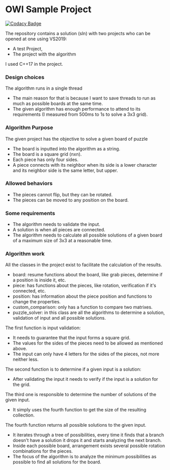 # OWI Sample Project

[![Codacy Badge](https://api.codacy.com/project/badge/Grade/d9cb9f6e95a04455963045310743b4a9)](https://www.codacy.com/manual/ocarizr/OWI_sample?utm_source=github.com&amp;utm_medium=referral&amp;utm_content=ocarizr/OWI_sample&amp;utm_campaign=Badge_Grade)

The repository contains a solution (sln) with two projects who can be opened at one using VS2019:
- A test Project,
- The project with the algorithm

I used C++17 in the project.

### Design choices

The algorithm runs in a single thread
- The main reason for that is because I want to save threads to run as much as possible boards at the same time.
- The given algorithm has enough performance to attend to its requirements (I measured from 500ms to 1s to solve a 3x3 grid).

### Algorithm Purpose

The given project has the objective to solve a given board of puzzle
- The board is inputted into the algorithm as a string.
- The board is a square grid (nxn).
- Each piece has only four sides.
- A piece connects with its neighbor when its side is a lower character and its neighbor side is the same letter, but upper.

### Allowed behaviors

- The pieces cannot flip, but they can be rotated.
- The pieces can be moved to any position on the board.

### Some requirements

- The algorithm needs to validate the input.
- A solution is when all pieces are connected.
- The algorithm needs to calculate all possible solutions of a given board of a maximum size of 3x3 at a reasonable time.

### Algorithm work

All the classes in the project exist to facilitate the calculation of the results.
- board: resume functions about the board, like grab pieces, determine if a position is inside it, etc.
- piece: has functions about the pieces, like rotation, verification if it's connected, etc.
- position: has information about the piece position and functions to change the properties.
- custom_comparison: only has a function to compare two matrixes.
- puzzle_solver: in this class are all the algorithms to determine a solution, validation of input and all possible solutions.

The first function is input validation:
- It needs to guarantee that the input forms a square grid.
- The values for the sides of the pieces need to be allowed as mentioned above.
- The input can only have 4 letters for the sides of the pieces, not more neither less.

The second function is to determine if a given input is a solution:
- After validating the input it needs to verify if the input is a solution for the grid.

The third one is responsible to determine the number of solutions of the given input.
- It simply uses the fourth function to get the size of the resulting collection.

The fourth function returns all possible solutions to the given input.
- It iterates through a tree of possibilities, every time it finds that a branch doesn't have a solution it drops it and starts analyzing the next branch.
- Inside each possible board, arrangement exists several possible rotation combinations for the pieces.
- The focus of the algorithm is to analyze the minimum possibilities as possible to find all solutions for the board.

